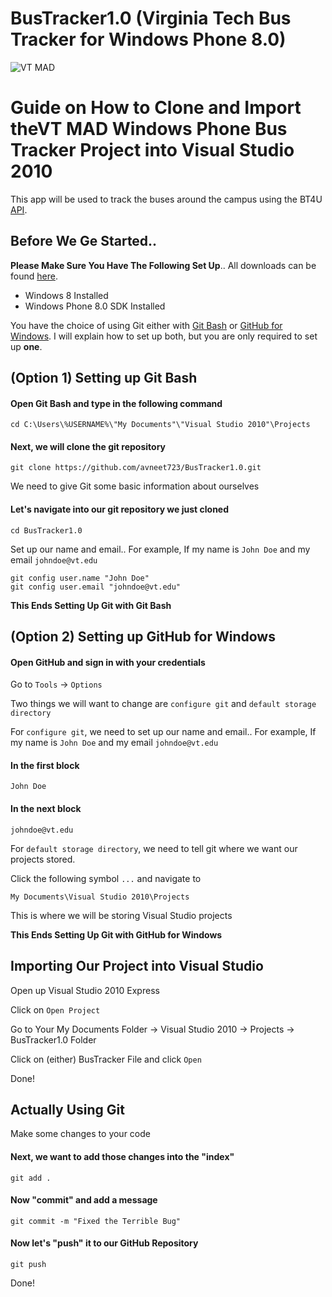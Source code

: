 BusTracker1.0 (Virginia Tech Bus Tracker for Windows Phone 8.0)
==========

![VT MAD](http://www.mad.org.vt.edu/sites/default/files/MAD_Logo_Smaller_0.png)

Guide on How to Clone and Import theVT MAD Windows Phone Bus Tracker Project into Visual Studio 2010
==========

This app will be used to track the buses around the campus using the BT4U [API](http://www.bt4u.org/BT4U_WebService.asmx).

## Before We Ge Started..

**Please Make Sure You Have The Following Set Up**.. 
All downloads can be found [here](http://sdrv.ms/NMNtMr).

- Windows 8 Installed
- Windows Phone 8.0 SDK Installed
 
You have the choice of using Git either with [Git Bash](https://github.com/jason-riddle/BusTracker#option-1-setting-up-git-bash) or [GitHub for Windows](https://github.com/jason-riddle/BusTracker#https://github.com/jason-riddle/BusTracker#option-2-github-for-windows). I will explain how to set up both, but you are only required to set up **one**.

## (Option 1) Setting up Git Bash

#### Open Git Bash and type in the following command

    cd C:\Users\%USERNAME%\"My Documents"\"Visual Studio 2010"\Projects
    
#### Next, we will clone the git repository

    git clone https://github.com/avneet723/BusTracker1.0.git
    
We need to give Git some basic information about ourselves

#### Let's navigate into our git repository we just cloned

    cd BusTracker1.0
    
 Set up our name and email.. For example, If my name is `John Doe` and my email `johndoe@vt.edu`

    git config user.name "John Doe"
    git config user.email "johndoe@vt.edu"    
    
**This Ends Setting Up Git with Git Bash**
    
## (Option 2) Setting up GitHub for Windows

#### Open GitHub and sign in with your credentials

Go to `Tools` -> `Options`

Two things we will want to change are `configure git` and `default storage directory`

For `configure git`, we need to set up our name and email..  For example, If my name is `John Doe` and my email `johndoe@vt.edu`

#### In the first block

    John Doe
    
#### In the next block

    johndoe@vt.edu

For `default storage directory`, we need to tell git where we want our projects stored.

Click the following symbol `...` and navigate to 

    My Documents\Visual Studio 2010\Projects

This is where we will be storing Visual Studio projects

**This Ends Setting Up Git with GitHub for Windows**

## Importing Our Project into Visual Studio

Open up Visual Studio 2010 Express

Click on `Open Project`

Go to Your My Documents Folder -> Visual Studio 2010 -> Projects -> BusTracker1.0 Folder

Click on (either) BusTracker File and click `Open`

Done!
    
## Actually Using Git

Make some changes to your code

#### Next, we want to add those changes into the "index"
    
    git add .
    
#### Now "commit" and add a message

    git commit -m "Fixed the Terrible Bug"
    
#### Now let's "push" it to our GitHub Repository

    git push 

Done!  